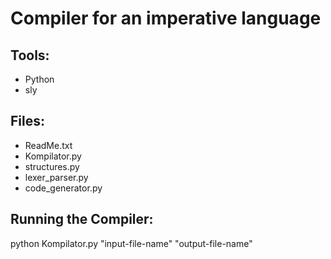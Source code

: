 # Compiler for an imperative language

## Tools:
- Python
- sly

## Files:
- ReadMe.txt
- Kompilator.py
- structures.py
- lexer_parser.py
- code_generator.py

## Running the Compiler:
python Kompilator.py "input-file-name" "output-file-name"
